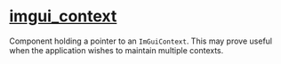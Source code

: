 # [imgui_context](imgui_context.hpp)

Component holding a pointer to an `ImGuiContext`. This may prove useful when the application wishes to maintain multiple contexts.